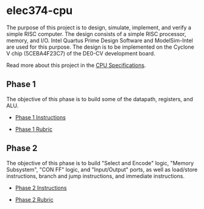 # elec374-cpu

The purpose of this project is to design, simulate, implement, and verify a simple RISC computer.
The design consists of a simple RISC processor, memory, and I/O. Intel Quartus Prime Design Software
and ModelSim-Intel are used for this purpose. The design is to be implemented on the Cyclone V chip
(5CEBA4F23C7) of the DE0-CV development board.

Read more about this project in the [CPU Specifications](/documents/cpu_specification.pdf).

## Phase 1

The objective of this phase is to build some of the datapath, registers, and ALU.

- [Phase 1 Instructions](/documents/phase_1/phase_1.pdf)

- [Phase 1 Rubric](/documents/phase_1/phase_1_rubric.pdf)

## Phase 2

The objective of this phase is to build "Select and Encode" logic, "Memory Subsystem", "CON FF" logic, and "Input/Output" ports, as well as load/store instructions, branch and jump instructions, and immediate instructions.

- [Phase 2 Instructions](/documents/phase_2/phase_2.pdf)

- [Phase 2 Rubric](/documents/phase_2/phase_2_rubric.pdf)